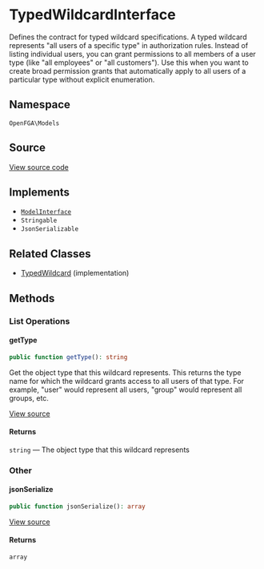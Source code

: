 # TypedWildcardInterface

Defines the contract for typed wildcard specifications. A typed wildcard represents &quot;all users of a specific type&quot; in authorization rules. Instead of listing individual users, you can grant permissions to all members of a user type (like &quot;all employees&quot; or &quot;all customers&quot;). Use this when you want to create broad permission grants that automatically apply to all users of a particular type without explicit enumeration.

## Namespace

`OpenFGA\Models`

## Source

[View source code](https://github.com/evansims/openfga-php/blob/main/src/Models/TypedWildcardInterface.php)

## Implements

* [`ModelInterface`](ModelInterface.md)
* `Stringable`
* `JsonSerializable`

## Related Classes

* [TypedWildcard](Models/TypedWildcard.md) (implementation)

## Methods

### List Operations

#### getType

```php
public function getType(): string

```

Get the object type that this wildcard represents. This returns the type name for which the wildcard grants access to all users of that type. For example, &quot;user&quot; would represent all users, &quot;group&quot; would represent all groups, etc.

[View source](https://github.com/evansims/openfga-php/blob/main/src/Models/TypedWildcardInterface.php#L41)

#### Returns

`string` — The object type that this wildcard represents

### Other

#### jsonSerialize

```php
public function jsonSerialize(): array

```

[View source](https://github.com/evansims/openfga-php/blob/main/src/Models/TypedWildcardInterface.php#L47)

#### Returns

`array`
